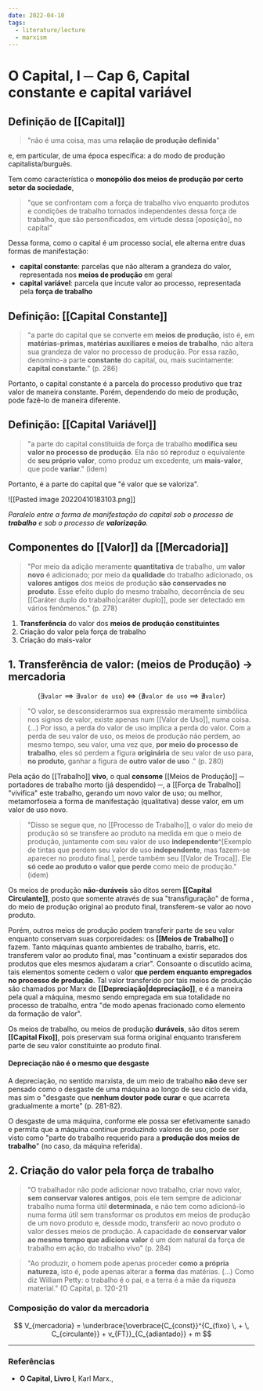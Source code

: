 ```yaml
---
date: 2022-04-10
tags:
  - literature/lecture
  - marxism
---
```

# O Capital, I ─ Cap 6, Capital constante e capital variável
## Definição de [[Capital]]
> "não é uma coisa, mas uma **relação de produção definida**"

e, em particular, de uma época específica: a do modo de produção capitalista/burguês. 

Tem como característica o **monopólio dos meios de produção por certo setor da sociedade**,
> "que se confrontam com a força de trabalho vivo enquanto produtos e condições de trabalho tornados independentes dessa força de trabalho, que são personificados, em virtude dessa [oposição], no capital"
> 

Dessa forma, como o capital é um processo social, ele alterna entre duas formas de manifestação:
- **capital constante**: parcelas que não alteram a grandeza do valor, representada nos **meios de produção** em geral
- **capital variável**: parcela que incute valor ao processo, representada pela **força de trabalho**

## Definição: [[Capital Constante]]
> "a parte do capital que se converte em **meios de produção**, isto é, em **matérias-primas, matérias auxiliares e meios de trabalho**, não altera sua grandeza de valor no processo de produção. Por essa razão, denomino-a parte **constante** do capital, ou, mais sucintamente: **capital constante**." (p. 286)

Portanto, o capital constante é a parcela do processo produtivo que traz valor de maneira constante. Porém, dependendo do meio de produção, pode fazê-lo de maneira diferente.

## Definição: [[Capital Variável]]
> "a parte do capital constituída de força de trabalho **modifica seu valor no processo de produção**. Ela não só **re**produz o equivalente de **seu próprio valor**, como produz um excedente, um **mais-valor**, que pode **variar**." (idem)

Portanto, é a parte do capital que "é valor que se valoriza".

![[Pasted image 20220410183103.png]]

*Paralelo entre a forma de manifestação do capital sob o processo de **trabalho** e sob o processo de **valorização**.*

## Componentes do [[Valor]] da [[Mercadoria]]
> "Por meio da adição meramente **quantitativa** de trabalho, um **valor novo** é adicionado; por meio da **qualidade** do trabalho adicionado, os **valores antigos** dos meios de produção **são conservados no produto**. Esse efeito duplo do mesmo trabalho, decorrência de seu [[Caráter duplo do trabalho|caráter duplo]], pode ser detectado em vários fenômenos." (p. 278)
1. **Transferência** do valor dos **meios de produção constituintes**
2. Criação do valor pela força de trabalho
3. Criação do mais-valor

## 1. Transferência de valor: (meios de Produção) -> mercadoria
$$
(\exists \texttt{valor} \implies \exists \texttt{valor de uso}) \iff (\nexists \texttt{valor de uso} \implies \nexists \texttt{valor})
$$

> "O valor, se desconsiderarmos sua expressão meramente simbólica nos signos de valor, existe apenas num [[Valor de Uso]], numa coisa. (...) Por isso, a perda do valor de uso implica a perda do valor. Com a perda de seu valor de uso, os meios de produção não perdem, ao mesmo tempo, seu valor, uma vez que, **por meio do processo de trabalho**, eles só perdem a figura **originária** de seu valor de uso para, **no produto**, ganhar a figura de **outro valor de uso** ." (p. 280)

Pela ação do [[Trabalho]] **vivo**, o qual **consome** [[Meios de Produção]] ─ portadores de trabalho morto (já despendido) ─, a [[Força de Trabalho]] "vivifica" este trabalho, gerando um novo valor de uso; ou melhor, metamorfoseia a forma de manifestação (qualitativa) desse valor, em um valor de uso novo.

> "Disso se segue que, no [[Processo de Trabalho]], o valor do meio de produção só se transfere ao produto na medida em que o meio de produção, juntamente com seu valor de uso **independente**^[Exemplo de tintas que perdem seu valor de uso **independente**, mas fazem-se aparecer no produto final.], perde também seu [[Valor de Troca]]. Ele **só cede ao produto o valor que perde** como meio de produção." (idem)

Os meios de produção **não-duráveis** são ditos serem **[[Capital Circulante]]**, posto que somente através de sua "transfiguração" de forma , do meio de produção original ao produto final,  transferem-se valor ao novo produto.

Porém, outros meios de produção podem transferir parte de seu valor enquanto conservam suas corporeidades: os **[[Meios de Trabalho]]** o fazem. Tanto máquinas quanto ambientes de trabalho, barris, etc. transferem valor ao produto final, mas "continuam a existir separados dos produtos que eles mesmos ajudaram a criar". Consoante o discutido acima, tais elementos somente cedem o valor **que perdem enquanto empregados no processo de produção**. Tal valor transferido por tais meios de produção são chamados por Marx de **[[Depreciação|depreciação]]**, e é a maneira pela qual a máquina, mesmo sendo empregada em sua totalidade no processo de trabalho, entra "de modo apenas fracionado como elemento da formação de valor".

Os meios de trabalho, ou meios de produção **duráveis**, são ditos serem **[[Capital Fixo]]**, pois preservam sua forma original enquanto transferem parte de seu valor constituinte ao produto final. 

#### Depreciação não é o mesmo que desgaste
A depreciação, no sentido marxista, de um meio de trabalho **não** deve ser pensado como o desgaste de uma máquina ao longo de seu ciclo de vida, mas sim o "desgaste que **nenhum doutor pode curar** e que acarreta gradualmente a morte" (p. 281-82). 

O desgaste de uma máquina, conforme ele possa ser efetivamente sanado e permita que a máquina continue produzindo valores de uso, pode ser visto como "parte do trabalho requerido para a **produção dos meios de trabalho**" (no caso, da máquina referida). 


## 2. Criação do valor pela força de trabalho
> "O trabalhador não pode adicionar novo trabalho, criar novo valor, **sem conservar valores antigos**, pois ele tem sempre de adicionar trabalho numa forma útil **determinada**, e não tem como adicioná-lo numa forma útil sem transformar os produtos em meios de produção de um novo produto e, dessde modo, transferir ao novo produto o valor desses meios de produção. 
> A capacidade de **conservar valor ao mesmo tempo que adiciona valor** é um dom natural da força de trabalho em ação, do trabalho vivo" (p. 284)

> "Ao produzir, o homem pode apenas proceder **como a própria natureza**, isto é, pode apenas alterar a **forma** das matérias. (...) 
Como diz William Petty: o trabalho é o pai, e a terra é a mãe da riqueza material." (O Capital, p. 120-21)

### Composição do valor da mercadoria
$$
V_{mercadoria} = \underbrace{\overbrace{C_{const}}^{C_{fixo} \, + \, C_{circulante}} + v_{FT}}_{C_{adiantado}} + m
$$


---
### Referências
- **O Capital, Livro I**, Karl Marx.,